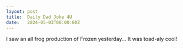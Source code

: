 ```yaml
---
layout: post
title:  Daily Dad Joke 4U
date:   2024-05-03T00:00:00Z
---
```

I saw an all frog production of Frozen yesterday... It was toad-aly cool!
